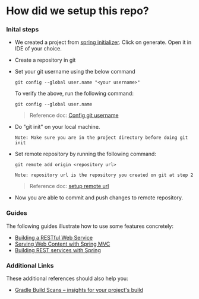 # How did we setup this repo?

### Inital steps

* We created a project from [spring initializer](https://start.spring.io). Click on generate. Open it in IDE of your choice.
  

* Create a repository in git

  
* Set your git username using the below command 
  
  ``git config --global user.name "<your username>" ``
    
    To verify the above, run the following command: 
  
    ``git config --global user.name``

    >Reference doc: [Config git username](https://docs.github.com/en/get-started/getting-started-with-git/setting-your-username-in-git)
  

* Do "git init" on your local machine. 

    `Note: Make sure you are in the project directory before doing git init`
  
* Set remote repository by running the following command:
  
    `git remote add origin <repository url>`

    `Note: repository url is the repository you created on git at step 2`

    >Reference doc: [setup remote url](https://docs.github.com/en/get-started/getting-started-with-git/managing-remote-repositories)
  
* Now you are able to commit and push changes to remote repository.

### Guides
The following guides illustrate how to use some features concretely:

* [Building a RESTful Web Service](https://spring.io/guides/gs/rest-service/)
* [Serving Web Content with Spring MVC](https://spring.io/guides/gs/serving-web-content/)
* [Building REST services with Spring](https://spring.io/guides/tutorials/rest/)

### Additional Links
These additional references should also help you:

* [Gradle Build Scans – insights for your project's build](https://scans.gradle.com#gradle)

